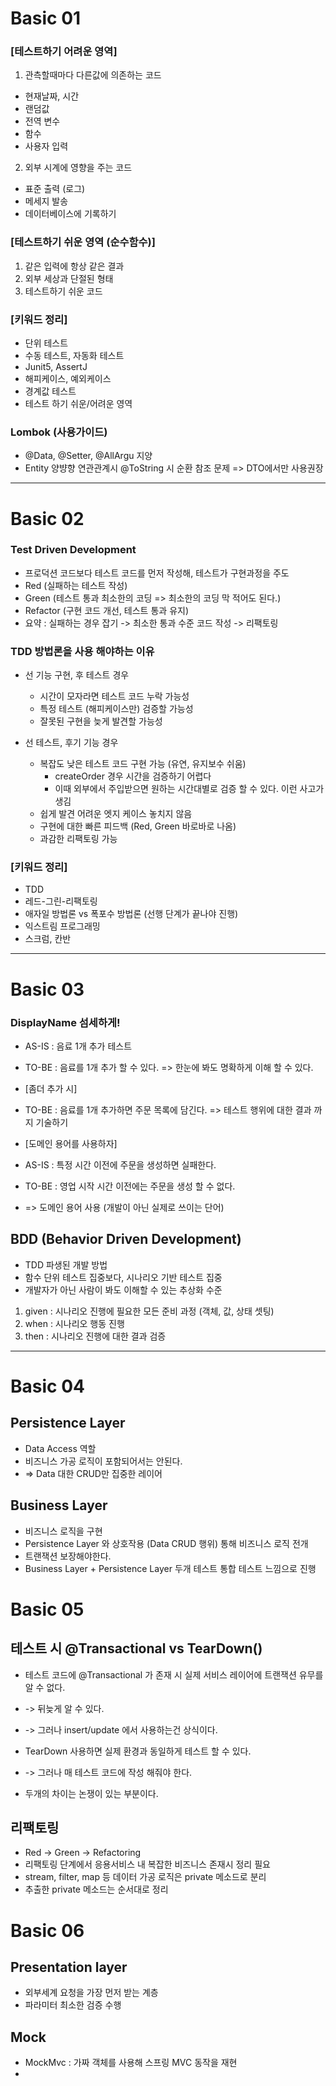 # Basic 01
### [테스트하기 어려운 영역]

1. 관측할때마다 다른값에 의존하는 코드
- 현재날짜, 시간
- 랜덤값
- 전역 변수
- 함수
- 사용자 입력 

2. 외부 시계에 영향을 주는 코드 
- 표준 출력 (로그)
- 메세지 발송
- 데이터베이스에 기록하기 


### [테스트하기 쉬운 영역 (순수함수)]
1. 같은 입력에 항상 같은 결과 
2. 외부 세상과 단절된 형태
3. 테스트하기 쉬운 코드 

### [키워드 정리] 
- 단위 테스트
- 수동 테스트, 자동화 테스트 
- Junit5, AssertJ 
- 해피케이스, 예외케이스
- 경계값 테스트
- 테스트 하기 쉬운/어려운 영역

### Lombok (사용가이드)
- @Data, @Setter, @AllArgu 지양 
- Entity 양뱡향 연관관계시 @ToString 시 순환 참조 문제 
=> DTO에서만 사용권장

------------


# Basic 02
### Test Driven Development
- 프로덕션 코드보다 테스트 코드를 먼저 작성해, 테스트가 구현과정을 주도
- Red (실패하는 테스트 작성)
- Green (테스트 통과 최소한의 코딩 => 최소한의 코딩 막 적어도 된다.)
- Refactor (구현 코드 개선, 테스트 통과 유지)
- 요약 : 실패하는 경우 잡기 -> 최소한 통과 수준 코드 작성 -> 리팩토링 

### TDD 방법론을 사용 해야하는 이유
- 선 기능 구현, 후 테스트 경우 
  - 시간이 모자라면 테스트 코드 누락 가능성
  - 특정 테스트 (해피케이스만) 검증할 가능성
  - 잘못된 구현을 늦게 발견할 가능성

- 선 테스트, 후기 기능 경우
  - 복잡도 낮은 테스트 코드 구현 가능 (유연, 유지보수 쉬움)
    - createOrder 경우 시간을 검증하기 어렵다
    - 이때 외부에서 주입받으면 원하는 시간대별로 검증 할 수 있다. 이런 사고가 생김
  - 쉽게 발견 어려운 엣지 케이스 놓치지 않음
  - 구현에 대한 빠른 피드백 (Red, Green 바로바로 나옴)
  - 과감한 리팩토링 가능

### [키워드 정리]
- TDD
- 레드-그린-리팩토링
- 애자일 방법론 vs 폭포수 방법론 (선행 단계가 끝나야 진행)
- 익스트림 프로그래밍 
- 스크럼, 칸반

------------


# Basic 03
### DisplayName 섬세하게!
- AS-IS : 음료 1개 추가 테스트
- TO-BE : 음료를 1개 추가 할 수 있다.
=> 한눈에 봐도 명확하게 이해 할 수 있다.

- [좀더 추가 시]
- TO-BE : 음료를 1개 추가하면 주문 목록에 담긴다.
=> 테스트 행위에 대한 결과 까지 기술하기 

- [도메인 용어를 사용하자]
- AS-IS : 특정 시간 이전에 주문을 생성하면 실패한다.
- TO-BE : 영업 시작 시간 이전에는 주문을 생성 할 수 없다.
- => 도메인 용어 사용 (개발이 아닌 실제로 쓰이는 단어)

## BDD (Behavior Driven Development)
- TDD 파생된 개발 방법
- 함수 단위 테스트 집중보다, 시나리오 기반 테스트 집중
- 개발자가 아닌 사람이 봐도 이해할 수 있는 추상화 수준 

1. given : 시나리오 진행에 필요한 모든 준비 과정 (객체, 값, 상태 셋팅)
2. when : 시나리오 행동 진행 
3. then : 시나리오 진행에 대한 결과 검증 

------------

# Basic 04
## Persistence Layer
- Data Access 역할
- 비즈니스 가공 로직이 포함되어서는 안된다.
- => Data 대한 CRUD만 집중한 레이어 

## Business Layer
- 비즈니스 로직을 구현
- Persistence Layer 와 상호작용 (Data CRUD 행위) 통해 비즈니스 로직 전개
- 트랜잭션 보장해야한다.
- Business Layer + Persistence Layer 두개 테스트 통합 테스트 느낌으로 진행


# Basic 05
## 테스트 시 @Transactional vs TearDown()
- 테스트 코드에 @Transactional 가 존재 시 실제 서비스 레이어에 트랜잭션 유무를 알 수 없다.
- -> 뒤늦게 알 수 있다.
- -> 그러나 insert/update 에서 사용하는건 상식이다.

- TearDown 사용하면 실제 환경과 동일하게 테스트 할 수 있다.
- -> 그러나 매 테스트 코드에 작성 해줘야 한다.
- 두개의 차이는 논쟁이 있는 부분이다.

## 리팩토링 
- Red -> Green -> Refactoring
- 리팩토링 단계에서 응용서비스 내 복잡한 비즈니스 존재시 정리 필요
- stream, filter, map 등 데이터 가공 로직은 private 메소드로 분리
- 추출한 private 메소드는 순서대로 정리

# Basic 06
## Presentation layer
- 외부세계 요청을 가장 먼저 받는 계층
- 파라미터 최소한 검증 수행

## Mock
- MockMvc : 가짜 객체를 사용해 스프링 MVC 동작을 재현
- 
